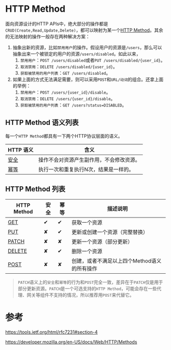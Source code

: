 # HTTP Method

面向资源设计的HTTP APIs中，绝大部分的操作都是`CRUD(Create,Read,Update,Delete)`，都可以映射为某一个[HTTP Method]。其余的无法映射的操作一般存在两种解决方案：

1. 抽象出新的资源，比如`禁用用户`的操作。假设用户的资源是`/users`，那么可以抽象出来一个被锁定的用户的资源`/users/disabled`。如此以来，
   1. `禁用用户`：`POST /users/disabled`或者`PUT /users/disabled/{user_id}`。
   2. `取消禁用`：`DELETE /users/disabled/{user_id}`。
   3. `获取被禁用的用户列表`：`GET /users/disabled`。
2. 如果上面的方式无法满足需要，则可以采用`POST`和`URL/动词`的组合。还拿上面的举例：
   1. `禁用用户`：`POST /users/{user_id}/disable`。
   2. `取消禁用`：`DELETE /users/{user_id}/disable`。
   3. `获取被禁用的用户列表`：`GET /users?status=DISABLED`。

## HTTP Method 语义列表

每一个`HTTP Method`都具有一下两个HTTP协议层面的语义。

| HTTP 语义 | 含义 |
|----------|-----|
| [安全]    | 操作不会对资源产生副作用，不会修改资源。|
| [幂等]    | 执行一次和重复执行N次，结果是一样的。|

## HTTP Method 列表

| HTTP Method | 安全 | 幂等 | 描述说明  |
|-------------|-----|-----|----------|
| [GET]       | ✔   | ✔   | 获取一个资源 | 
| [PUT]       | ✘   | ✔   | 更新或创建一个资源（完整替换） | 
| [PATCH]     | ✘   | ✘   | 更新一个资源（部分更新） | 
| [DELETE]    | ✘   | ✔   | 删除一个资源 |
| [POST]      | ✘   | ✘   | 创建，或者不满足以上四个Method语义的所有操作 |

>`PATCH`语义上的`安全`和`幂等`的行为和`POST`完全一致，差异在于`PATCH`仅是用于部分更新资源。`PATCH`是一个可选支持的`HTTP Method`，可能会存在一些代理、网关等组件不支持的情况，所以推荐用`POST`来代替它。

# 参考

https://tools.ietf.org/html/rfc7231#section-4

https://developer.mozilla.org/en-US/docs/Web/HTTP/Methods


[HTTP Method]:https://tools.ietf.org/html/rfc7231#section-4

[安全]:https://tools.ietf.org/html/rfc7231#section-4.2.1

[幂等]:https://tools.ietf.org/html/rfc7231#section-4.2.2

[GET]:https://tools.ietf.org/html/rfc7231#section-4.3.1

[POST]:https://tools.ietf.org/html/rfc7231#section-4.3.3

[PUT]:https://tools.ietf.org/html/rfc7231#section-4.3.4

[DELETE]:https://tools.ietf.org/html/rfc7231#section-4.3.5

[PATCH]:https://tools.ietf.org/html/rfc5789

